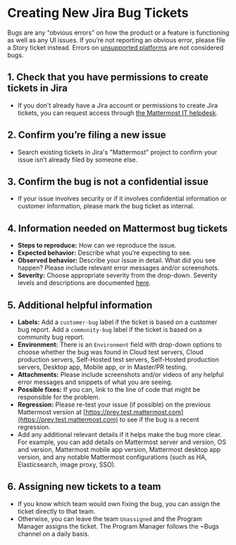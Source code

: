 # Creating New Jira Bug Tickets

Bugs are any “obvious errors” on how the product or a feature is functioning as well as any UI issues. If you’re not reporting an obvious error, please file a Story ticket instead. Errors on [unsupported platforms](https://docs.mattermost.com/install/software-hardware-requirements.html) are not considered bugs.

## 1. Check that you have permissions to create tickets in Jira

* If you don't already have a Jira account or permissions to create Jira tickets, you can request access through [the Mattermost IT helpdesk](https://helpdesk.mattermost.com/support/home).

## 2. Confirm you’re filing a new issue

* Search existing tickets in Jira's "Mattermost" project to confirm your issue isn’t already filed by someone else.

## 3. Confirm the bug is not a confidential issue

* If your issue involves security or if it involves confidential information or customer information, please mark the bug ticket as internal.

## 4. Information needed on Mattermost bug tickets

* **Steps to reproduce:** How can we reproduce the issue.
* **Expected behavior:** Describe what you’re expecting to see.
* **Observed behavior:** Describe your issue in detail. What did you see happen? Please include relevant error messages and/or screenshots.
* **Severity:** Choose appropriate severity from the drop-down. Severity levels and descriptions are documented [here](https://handbook.mattermost.com/operations/research-and-development/product/development-process/new-bug-tickets/bug-severity-guidelines).

## 5. Additional helpful information

* **Labels:** Add a `customer-bug` label if the ticket is based on a customer bug report. Add a `community-bug` label if the ticket is based on a community bug report.
* **Environment:** There is an ``Environment`` field with drop-down options to choose whether the bug was found in Cloud test servers, Cloud production servers, Self-Hosted test servers, Self-Hosted production servers, Desktop app, Mobile app, or in Master/PR testing.
* **Attachments:** Please include screenshots and/or videos of any helpful error messages and snippets of what you are seeing.
* **Possible fixes:** If you can, link to the line of code that might be responsible for the problem.
* **Regression:** Please re-test your issue \(if possible\) on the previous Mattermost version at [https://prev.test.mattermost.com](https://prev.test.mattermost.com) to see if the bug is a recent regression.
* Add any additional relevant details if it helps make the bug more clear. For example, you can add details on Mattermost server and version, OS and version, Mattermost mobile app version, Mattermost desktop app version, and any notable Mattermost configurations \(such as HA, Elasticsearch, image proxy, SSO\).

## 6. Assigning new tickets to a team

* If you know which team would own fixing the bug, you can assign the ticket directly to that team.
* Otherwise, you can leave the team ``Unassigned`` and the Program Manager assigns the ticket. The Program Manager follows the ~Bugs channel on a daily basis.
